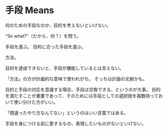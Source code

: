 # 手段 Means

何のための手段なのか、目的を考えないといけない。

"So what?"（だから、何？）を問う。

手段を選ぶ。
目的に合った手段を選ぶ。

方法。

目的を達成できないと、手段が機能しているとは言えない。

「方法」の方が計画的な意味で使われがち。
そっちは計画の文脈かも。

目的と手段の対応を意識する場合、手段は交換できる、というのが大事。
目的を満たすことが重要であって、そのためには手段としての選択肢を複数持っておいて使い分けた方がいい。

「間違ったやり方なんてない」というのはいい言葉ではある。

手段を身につける前に愛するもの、表現したいものがないといけない。
